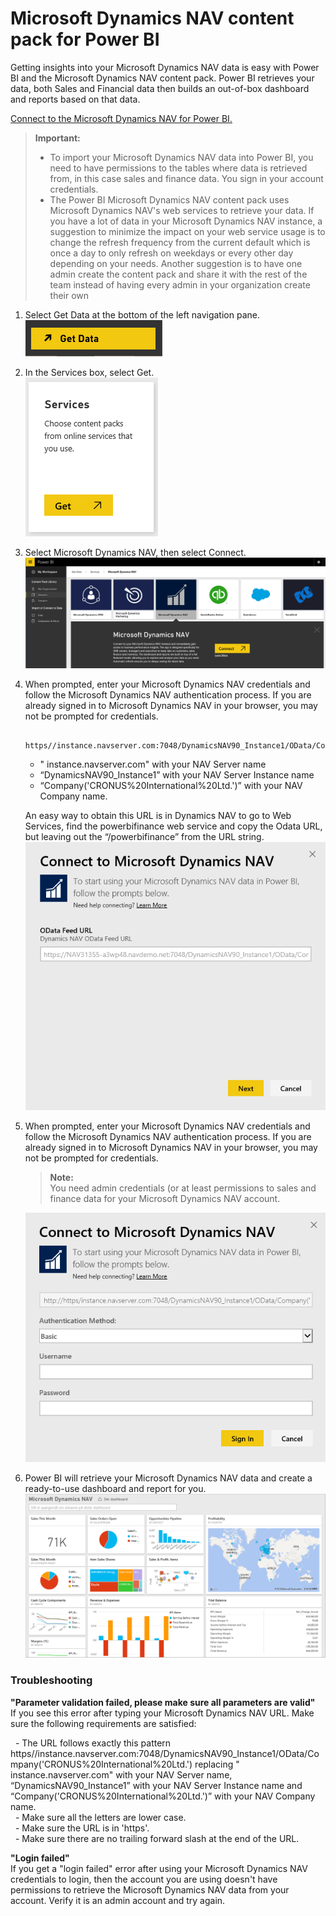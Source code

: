 ﻿<properties 
   pageTitle="Microsoft Dynamics NAV content pack for Power BI"
   description="Microsoft Dynamics NAV content pack for Power BI"
   services="powerbi" 
   documentationCenter="" 
   authors="jastru" 
   manager="mblythe" 
   editor=""
   tags=""/>
 
<tags
   ms.service="powerbi"
   ms.devlang="NA"
   ms.topic="article"
   ms.tgt_pltfrm="NA"
   ms.workload="powerbi"
   ms.date="10/16/2015"
   ms.author="jastru"/>

# Microsoft Dynamics NAV content pack for Power BI  

Getting insights into your Microsoft Dynamics NAV data is easy with Power BI and the Microsoft Dynamics NAV content pack. Power BI retrieves your data, both Sales and Financial data then builds an out-of-box dashboard and reports based on that data.

[Connect to the Microsoft Dynamics NAV for Power BI.](https://app.powerbi.com/getdata/services/microsoft-dynamics-nav)

>**Important:**  
>- To import your Microsoft Dynamics NAV data into Power BI, you need to have permissions to the tables where data is retrieved from, in this case sales and finance data. You sign in your account credentials.
>- The Power BI Microsoft Dynamics NAV content pack uses Microsoft Dynamics NAV's web services to retrieve your data. If you have a lot of data in your Microsoft Dynamics NAV instance, a suggestion to minimize the impact on your web service usage is to change the refresh frequency from the current default which is once a day to only refresh on weekdays or every other day depending on your needs. Another suggestion is to have one admin create the content pack and share it with the rest of the team instead of having every admin in your organization create their own

1. Select Get Data at the bottom of the left navigation pane.  
![](media/powerbi-content-pack-microsoft-dynamics-nav/getdata.png)

2. In the Services box, select Get.  
![](media/powerbi-content-pack-microsoft-dynamics-nav/services.PNG)

3. Select Microsoft Dynamics NAV, then select Connect.  
![](media/powerbi-content-pack-microsoft-dynamics-nav/getdata1.PNG)

4. When prompted, enter your Microsoft Dynamics NAV credentials and follow the Microsoft Dynamics NAV authentication process. If you are already signed in to Microsoft Dynamics NAV in your browser, you may not be prompted for credentials.

    	https//instance.navserver.com:7048/DynamicsNAV90_Instance1/OData/Company('CRONUS%20International%20Ltd.')
	- " instance.navserver.com" with your NAV Server name
	- “DynamicsNAV90\_Instance1” with your NAV Server Instance name
	- “Company('CRONUS%20International%20Ltd.')” with your NAV Company name.

	An easy way to obtain this URL is in Dynamics NAV to go to Web Services, find the powerbifinance web service and copy the Odata URL, but leaving out the “/powerbifinance” from the URL string.  
	![](media/powerbi-content-pack-microsoft-dynamics-nav/param.PNG)

5. When prompted, enter your Microsoft Dynamics NAV credentials and follow the Microsoft Dynamics NAV authentication process. If you are already signed in to Microsoft Dynamics NAV in your browser, you may not be prompted for credentials.

	>**Note:**  
	>You need admin credentials (or at least permissions to sales and finance data for your Microsoft Dynamics NAV account.  
	
	![](media/powerbi-content-pack-microsoft-dynamics-nav/creds.PNG)

6. Power BI will retrieve your Microsoft Dynamics NAV data and create a ready-to-use dashboard and report for you.   
![](media/powerbi-content-pack-microsoft-dynamics-nav/dashboard.png)

### Troubleshooting  
**"Parameter validation failed, please make sure all parameters are valid"**  
If you see this error after typing your Microsoft Dynamics NAV URL. Make sure the following requirements are satisfied:

  - The URL follows exactly this pattern https//instance.navserver.com:7048/DynamicsNAV90\_Instance1/OData/Company('CRONUS%20International%20Ltd.') replacing " instance.navserver.com" with your NAV Server name, “DynamicsNAV90\_Instance1” with your NAV Server Instance name and “Company('CRONUS%20International%20Ltd.')” with your NAV Company name.  
  - Make sure all the letters are lower case.  
  - Make sure the URL is in 'https'.  
  - Make sure there are no trailing forward slash at the end of the URL.

**"Login failed"**  
If you get a "login failed" error after using your Microsoft Dynamics NAV credentials to login, then the account you are using doesn't have permissions to retrieve the Microsoft Dynamics NAV data from your account. Verify it is an admin account and try again.  
